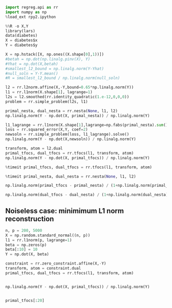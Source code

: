 

```python
import regreg.api as rr
import numpy as np
%load_ext rpy2.ipython
```


```python
%%R -o X,Y
library(lars)
data(diabetes)
X = diabetes$x
Y = diabetes$y
```


```python
X = np.hstack([X, np.ones((X.shape[0],1))])
#betah = np.dot(np.linalg.pinv(X), Y)
#Yhat = np.dot(X,betah)
#smallest_l2_bound = np.linalg.norm(Y-Yhat)
#null_soln = Y-Y.mean()
#R = smallest_l2_bound / np.linalg.norm(null_soln)
```


```python
l2 = rr.l2norm.affine(X,-Y,bound=0.65*np.linalg.norm(Y))
l1 = rr.l1norm(X.shape[1], lagrange=1)
l2s = l2.smoothed(rr.identity_quadratic(1.e-12,0,0,0))
problem = rr.simple_problem(l2s, l1)
```


```python
primal_nesta, dual_nesta = rr.nesta(None, l1, l2)
np.linalg.norm(Y - np.dot(X, primal_nesta)) / np.linalg.norm(Y)
```


```python
l1_lagrange = rr.l1norm(X.shape[1],lagrange=np.fabs(primal_nesta).sum())
loss = rr.squared_error(X,Y, coef=2)
newsoln = rr.simple_problem(loss, l1_lagrange).solve()
np.linalg.norm(Y - np.dot(X,newsoln)) / np.linalg.norm(Y)
```


```python
transform, atom = l2.dual
primal_tfocs, dual_tfocs = rr.tfocs(l1, transform, atom)
np.linalg.norm(Y - np.dot(X, primal_tfocs)) / np.linalg.norm(Y)
```


```python
%timeit primal_tfocs, dual_tfocs = rr.tfocs(l1, transform, atom)
```


```python
%timeit primal_nesta, dual_nesta = rr.nesta(None, l1, l2)
```


```python
np.linalg.norm(primal_tfocs - primal_nesta) / (1+np.linalg.norm(primal_nesta))

```


```python
np.linalg.norm(dual_tfocs - dual_nesta) / (1+np.linalg.norm(dual_nesta))
```

## Noiseless case: minimimum L1 norm reconstruction


```python
n, p = 200, 5000
X = np.random.standard_normal((n, p))
l1 = rr.l1norm(p, lagrange=1)
beta = np.zeros(p)
beta[:10] = 10
Y = np.dot(X, beta)

constraint = rr.zero_constraint.affine(X,-Y)
transform, atom = constraint.dual
primal_tfocs, dual_tfocs = rr.tfocs(l1, transform, atom)



```


```python
np.linalg.norm(Y - np.dot(X, primal_tfocs)) / np.linalg.norm(Y)

```


```python

```


```python
primal_tfocs[:20]
```


```python

```


```python

```
